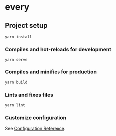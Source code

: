 # every

## Project setup
```
yarn install
```

### Compiles and hot-reloads for development
```
yarn serve
```


### Compiles and minifies for production
```
yarn build
```

### Lints and fixes files
```
yarn lint
```

### Customize configuration
See [Configuration Reference](https://cli.vuejs.org/config/).
